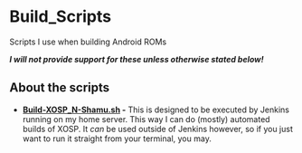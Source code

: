 # Build_Scripts
Scripts I use when building Android ROMs

***I will not provide support for these unless otherwise stated below!***

## About the scripts
* **[Build-XOSP_N-Shamu.sh](https://github.com/DuckBread/Build_Scripts/blob/master/Build-XOSP_N-Shamu.sh) -** This is designed to be executed by Jenkins running on my home server. This way I can do (mostly) automated builds of XOSP. It *can* be used outside of Jenkins however, so if you just want to run it straight from your terminal, you may.
